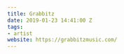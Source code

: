 ```yaml
---
title: Grabbitz
date: 2019-01-23 14:41:00 Z
tags:
- artist
website: https://grabbitzmusic.com/
---
```


